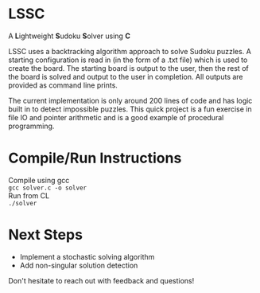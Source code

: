 # LSSC
A **L**ightweight **S**udoku **S**olver using **C**

LSSC uses a backtracking algorithm approach to solve Sudoku puzzles.
A starting configuration is read in (in the form of a .txt file)
which is used to create the board. The starting board is output to the 
user, then the rest of the board is solved and output to the user in 
completion. All outputs are provided as command line prints.

The current implementation is only around 200 lines of code and has
logic built in to detect impossible puzzles. This quick project is
a fun exercise in file IO and pointer arithmetic and is a good example
of procedural programming.

# Compile/Run Instructions
Compile using gcc \
`gcc solver.c -o solver` \
Run from CL \
`./solver`

# Next Steps
- Implement a stochastic solving algorithm
- Add non-singular solution detection

Don't hesitate to reach out with feedback and questions!
